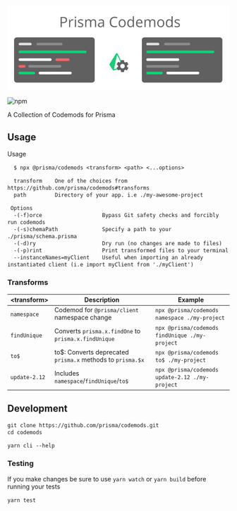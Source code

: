 ![npm](./banner.png)

![npm](https://img.shields.io/npm/v/@prisma/codemods?style=flat-square)

A Collection of Codemods for Prisma

## Usage

Usage

```shell
  $ npx @prisma/codemods <transform> <path> <...options>
```

```shell
  transform    One of the choices from https://github.com/prisma/codemods#transforms
  path         Directory of your app. i.e ./my-awesome-project
```

```shell
 Options
  -(-f)orce                   Bypass Git safety checks and forcibly run codemods
  -(-s)chemaPath              Specify a path to your ./prisma/schema.prisma
  -(-d)ry                     Dry run (no changes are made to files)
  -(-p)rint                   Print transformed files to your terminal
  --instanceNames=myClient    Useful when importing an already instantiated client (i.e import myClient from './myClient')
```

### Transforms

| \<transform>  | Description                                                 | Example                                         |
| ------------- | ----------------------------------------------------------- | ----------------------------------------------- |
| `namespace`   | Codemod for `@prisma/client` namespace change               | `npx @prisma/codemods namespace ./my-project`   |
| `findUnique`  | Converts `prisma.x.findOne` to `prisma.x.findUnique`        | `npx @prisma/codemods findUnique ./my-project`  |
| `to$`         | to\$: Converts deprecated `prisma.x` methods to `prisma.$x` | `npx @prisma/codemods to$ ./my-project`         |
| `update-2.12` | Includes `namespace`/`findUnique`/`to$`                     | `npx @prisma/codemods update-2.12 ./my-project` |

## Development

```shell
git clone https://github.com/prisma/codemods.git
cd codemods
```

```shell
yarn cli --help
```

### Testing

If you make changes be sure to use `yarn watch` or `yarn build` before running your tests

```shell
yarn test
```
